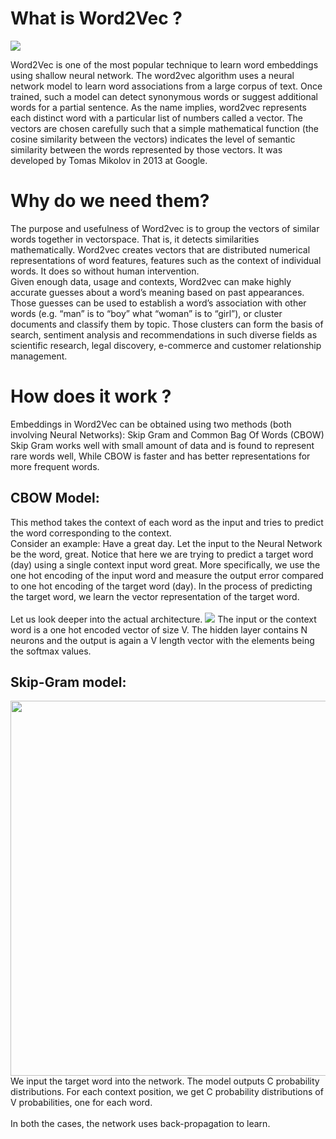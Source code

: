 # What is Word2Vec ?
<img src="http://jalammar.github.io/images/word2vec/word2vec.png" />

Word2Vec is one of the most popular technique to learn word embeddings using shallow neural network. The word2vec algorithm uses a neural network model to learn word associations from a large corpus of text.
Once trained, such a model can detect synonymous words or suggest additional words for a partial sentence. As the name implies, word2vec represents each distinct word with a particular list of numbers called a vector. 
The vectors are chosen carefully such that a simple mathematical function (the cosine similarity between the vectors) indicates the level of semantic similarity between the words represented by those vectors.
It was developed by Tomas Mikolov in 2013 at Google.
# Why do we need them?
The purpose and usefulness of Word2vec is to group the vectors of similar words together in vectorspace. That is, it detects similarities mathematically.
Word2vec creates vectors that are distributed numerical representations of word features, features such as the context of individual words. It does so without human intervention.
<br>
Given enough data, usage and contexts, Word2vec can make highly accurate guesses about a word’s meaning based on past appearances. Those guesses can be used to establish a word’s association with other words (e.g. “man” is to “boy” what “woman” is to “girl”), or cluster documents and classify them by topic.
Those clusters can form the basis of search, sentiment analysis and recommendations in such diverse fields as scientific research, legal discovery, e-commerce and customer relationship management.
# How does it work ?
Embeddings in Word2Vec can be obtained using two methods (both involving Neural Networks):
Skip Gram and Common Bag Of Words (CBOW)
Skip Gram works well with small amount of data and is found to represent rare words well, While CBOW is faster and has better representations for more frequent words.
## CBOW Model:
This method takes the context of each word as the input and tries to predict the word corresponding to the context. <br>
Consider an example: Have a great day.
Let the input to the Neural Network be the word, great. Notice that here we are trying to predict a target word (day) using a single context input word great. More specifically, we use the one hot encoding of the input word and measure the output error compared to one hot encoding of the target word (day). In the process of predicting the target word, we learn the vector representation of the target word.<br><br>
Let us look deeper into the actual architecture.
<img src="https://i.stack.imgur.com/sAvR9.png">
The input or the context word is a one hot encoded vector of size V. The hidden layer contains N neurons and the output is again a V length vector with the elements being the softmax values.<br>
## Skip-Gram model:
<img src="https://miro.medium.com/max/875/0*Ta3qx5CQsrJloyCA.png" width="600">
We input the target word into the network. The model outputs C probability distributions.
For each context position, we get C probability distributions of V probabilities, one for each word.<br><br>
In both the cases, the network uses back-propagation to learn.
